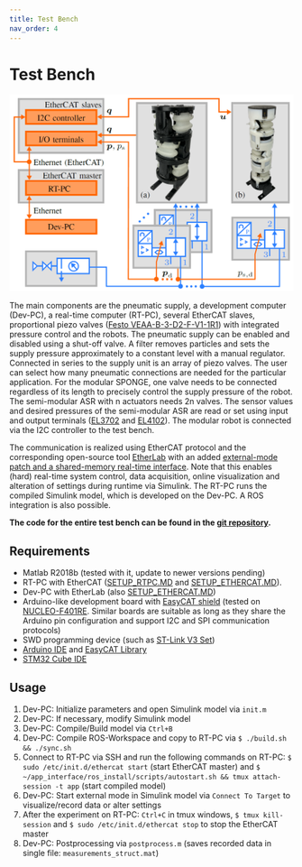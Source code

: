```yaml
---
title: Test Bench
nav_order: 4
---
```


# Test Bench
<p align="center">
<img src="images/../../images/testbench_architecture.png" width=600>
</p>

The main components are the pneumatic supply, a development computer (Dev-PC), a real-time computer (RT-PC), several EtherCAT slaves, proportional piezo valves ([Festo VEAA-B-3-D2-F-V1-1R1](https://www.festo.com/de/en/a/8046892/)) with integrated pressure control and the robots. The pneumatic supply can be enabled and disabled using a shut-off valve. A filter removes particles and sets the supply pressure approximately to a constant level with a manual regulator. Connected in series to the supply unit is an array of piezo valves. The user can select how many pneumatic connections are needed for the particular application. For the modular SPONGE, one valve needs to be connected regardless of its length to precisely control the supply pressure of the robot. The semi-modular ASR with n actuators needs 2n valves. The sensor values and desired pressures of the semi-modular ASR are read or set using input and output terminals ([EL3702](https://www.beckhoff.com/en-us/products/i-o/ethercat-terminals/el3xxx-analog-input/el3702.html) and [EL4102](https://www.beckhoff.com/en-us/products/i-o/ethercat-terminals/el4xxx-analog-output/el4102.html)). The modular robot is connected via the I2C controller to the test bench.

The communication is realized using EtherCAT protocol and the corresponding open-source tool [EtherLab](https://etherlab.org/) with an added [external-mode patch and a shared-memory real-time interface](https://github.com/SchapplM/etherlab-examples). Note that this enables (hard) real-time system control, data acquisition, online visualization and alteration of settings during runtime via Simulink. The RT-PC runs the compiled Simulink model, which is developed on the Dev-PC. A ROS integration is also possible.

**The code for the entire test bench can be found in the [git repository](https://github.com/tlhabich/sponge/tree/main/test_bench/software).**

## Requirements
- Matlab R2018b (tested with it, update to newer versions pending)
- RT-PC with EtherCAT ([SETUP_RTPC.MD](https://github.com/SchapplM/etherlab-examples/blob/master/SETUP_RTPC.MD) and [SETUP_ETHERCAT.MD](https://github.com/SchapplM/etherlab-examples/blob/master/SETUP_ETHERCAT.MD)).
- Dev-PC with EtherLab (also [SETUP_ETHERCAT.MD](https://github.com/SchapplM/etherlab-examples/blob/master/SETUP_ETHERCAT.MD))
- Arduino-like development board  with [EasyCAT shield](https://www.bausano.net/shop/en/home/16-arduino-ethercat.html) (tested on [NUCLEO-F401RE](https://www.mouser.de/ProductDetail/STMicroelectronics/NUCLEO-F401RE?qs=sGAEpiMZZMuqBwn8WqcFUv%2FX0DKhApUpi46qP7WpjrffIid8Wo1rTg%3D%3D). Similar boards are suitable as long as they share the Arduino pin configuration and support I2C and SPI communication protocols)
- SWD programming device (such as [ST-Link V3 Set](https://www.mouser.de/ProductDetail/STMicroelectronics/STLINK-V3SET?qs=qSfuJ%252bfl%2Fd5d4WYsOW6M6w%3D%3D))
- [Arduino IDE](https://www.arduino.cc/) and [EasyCAT Library](https://www.bausano.net/en/hardware/easycat.html)
- [STM32 Cube IDE](https://www.st.com/en/development-tools/stm32cubeide.html#get-software)

## Usage
1. Dev-PC: Initialize parameters and open Simulink model via ``init.m``
2. Dev-PC: If necessary, modify Simulink model
3. Dev-PC: Compile/Build model via ``Ctrl+B``
4. Dev-PC: Compile ROS-Workspace and copy to RT-PC via ``$ ./build.sh && ./sync.sh``
5. Connect to RT-PC via SSH and run the following commands on RT-PC: ``$ sudo /etc/init.d/ethercat start`` (start EtherCAT master) and ``$ ~/app_interface/ros_install/scripts/autostart.sh && tmux attach-session -t app`` (start compiled model)
6. Dev-PC: Start external mode in Simulink model via ``Connect To Target`` to visualize/record data or alter settings
7. After the experiment on RT-PC: ``Ctrl+C`` in tmux windows, ``$ tmux kill-session`` and ``$ sudo /etc/init.d/ethercat stop`` to stop the EtherCAT master
8. Dev-PC: Postprocessing via ``postprocess.m`` (saves recorded data in single file: ``measurements_struct.mat``)
